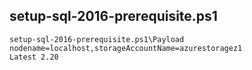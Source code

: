 

## setup-sql-2016-prerequisite.ps1

````
setup-sql-2016-prerequisite.ps1\Payload
nodename=localhost,storageAccountName=azurestoragez1
Latest 2.20
````
